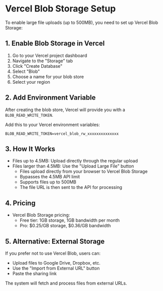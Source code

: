 # Vercel Blob Storage Setup

To enable large file uploads (up to 500MB), you need to set up Vercel Blob Storage:

## 1. Enable Blob Storage in Vercel

1. Go to your Vercel project dashboard
2. Navigate to the "Storage" tab
3. Click "Create Database"
4. Select "Blob"
5. Choose a name for your blob store
6. Select your region

## 2. Add Environment Variable

After creating the blob store, Vercel will provide you with a `BLOB_READ_WRITE_TOKEN`.

Add this to your Vercel environment variables:

```
BLOB_READ_WRITE_TOKEN=vercel_blob_rw_xxxxxxxxxxxxxx
```

## 3. How It Works

- Files up to 4.5MB: Upload directly through the regular upload
- Files larger than 4.5MB: Use the "Upload Large File" button
  - Files upload directly from your browser to Vercel Blob Storage
  - Bypasses the 4.5MB API limit
  - Supports files up to 500MB
  - The file URL is then sent to the API for processing

## 4. Pricing

- Vercel Blob Storage pricing:
  - Free tier: 1GB storage, 1GB bandwidth per month
  - Pro: $0.25/GB storage, $0.36/GB bandwidth

## 5. Alternative: External Storage

If you prefer not to use Vercel Blob, users can:
- Upload files to Google Drive, Dropbox, etc.
- Use the "Import from External URL" button
- Paste the sharing link

The system will fetch and process files from external URLs.